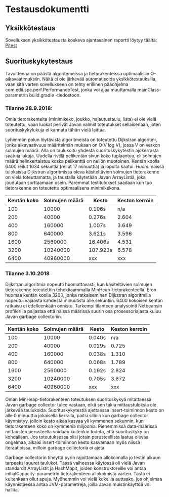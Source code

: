# Testausdokumentti

## Yksikkötestaus
Sovelluksen yksikkötestausta koskeva ajantasainen raportti löytyy täältä: [Pitest](https://htmlpreview.github.io/?http://htmlpreview.github.io/?https://github.com/lauripaatelainen/Shortest-Path-Challenge/blob/master/Dokumentaatio/pitest/201809282217/index.html)

## Suorituskykytestaus
Tavoitteena on päästä algoritemeissa ja tietorakenteissa optimaalisiin O-aikavaatimuksiin.
Näitä ei ole järkevää automatisoida yksikkötestauksilla, vaan sitä varten sovellukseen on tehty erillinen pääohjelma com.edii.spc.perf.PerformanceTest, jonka voi ajaa muuttamalla mainClass-parametrin build.gradle -tiedostoon. 

### Tilanne 28.9.2018:
Omia tietorakenteita (minimikeko, joukko, hajautustaulu, lista) ei ole vielä toteutettu, vaan luokat perivät Javan valmiit toteutukset sellaisenaan, joten suorituskykylukuja ei kannata tähän vielä laittaa. 

Lyhimmän polun löytävistä algoritmeista on toteutettu Dijkstran algoritmi, jonka aikavaativuus määritelmän mukaan on O(V log V), jossa V on verkon solmujen määrä.
Alla on taulukoitu yhdestä suorituskykytestin ajokerrasta saatuja lukuja. Uudella rivillä pelikentän sivun koko tuplaantuu, eli solmujen määrä nelinkertaistuu koska pelikenttä on neliön muotoinen. 
Kentän koolla 6400 reilut 1034 sekuntia (reilut 17 minuuttia) ja lopulta kaatui.
*Huom.* näissä tuloksissa Dijkstran algoritmissa oleva käsiteltävien solmujen tietorakenne on vielä toteuttamatta, ja taustalla käytetään Javan ArrayListiä, joka joudutaan sorttaamaan usein. 
Paremmat testitulokset saadaan kun tuo tietorakenne on toteutettu optimaalisena minimikekona. 

Kentän koko | Solmujen määrä | Kesto    | Keston kerroin
------------|----------------|----------|---------------
100         | 10000          | 0.106s   | n/a
200         | 40000          | 0.276s   | 2.604
400         | 160000         | 1.007s   | 3.649
800         | 640000         | 3.621s   | 3.596
1600        | 2560000        | 16.406s  | 4.531
3200        | 10240000       | 107.923s | 6.578
6400        | 40960000       | xxx      | xxx

### Tilanne 3.10.2018
Dijkstran algoritmia nopeutti huomattavasti, kun käsiteltävien solmujen tietorakenne toteutettiin tehokkaammalla MinHeap-tietorakenteella. 
Eron huomaa kentän koolla 3200, jonka ratkaiseminen Dijkstran algoritmilla nopeutui vajaasta kahdesta minuutista alle sekuntiin.
6400 kokoisen kentän ratkaisu ei edelleenkään onnistu. Tarkempi tilanteen analysointi Netbeansin profilerilla paljastaa että näissä määrissä suurin osa prosessoriajasta kuluu Javan garbage collectoriin. 

Kentän koko | Solmujen määrä | Kesto    | Keston kerroin
------------|----------------|----------|---------------
100         | 10000          | 0.040s   | n/a
200         | 40000          | 0.029s   | 0.725
400         | 160000         | 0.038s   | 1.310
800         | 640000         | 0.068s   | 1.789
1600        | 2560000        | 0.192s   | 2.824
3200        | 10240000       | 0.705s   | 3.672
6400        | 40960000       | xxx      | xxx

Oman MinHeap-tietorakenteen toteutuksen suorituskykyä mitattaessa Javan garbage collector tulee vastaan, eikä sen takia mittaustuloksia ole järkevää taulukoida.
Suorituskykytestiä ajettaessa insert-toiminnon kesto on alle 0 minuuttia jokaisella kerralla, paitsi silloin kun garbage collector käynnistyy, jolloin kesto alkaa kasvaa yli kymmenen sekunnin, kun tietorakenteen koko on kymmeniä miljoonia.
Pienemmissä data-määrissä mittausten perusteella voidaan kuitenkin todeta, että suorituskyky on kohdallaan. Jos toteutuksessa olisi jotain perusteellista laatua olevaa ongelmaa, alkaisi insert-toiminnon kesto kasvamaan myös niissä iteraatioissa, milloin garbage collectoria ei ajeta.

Garbage collectorin tiheyttä pyrin rajoittamaan allokoimalla jo testin alkuun tarpeeksi suuret taulukot.
Tässä vaiheessa käytössä oli vielä Javan standardit ArrayListit ja HashMapit, joiden konstruktoreille voi antaa initialCapacity-parametrin tietorakenteen allokoimista varten.
Tästä ei kuitenkaan ollut apuja.
Myöhemmin voi vielä kokeilla auttaako, jos ohjelmaa käynnistäessä antaa JVM-parametreja, joilla Javan muistinkäyttöä voi hallita. 

